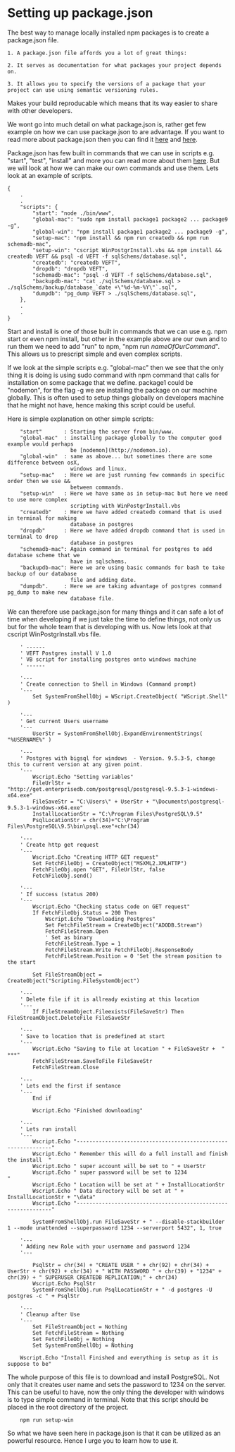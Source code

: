 # Setting up package.json
The best way to manage locally installed npm packages is to create a package.json file.
	
	1. A package.json file affords you a lot of great things:

	2. It serves as documentation for what packages your project depends on.

	3. It allows you to specify the versions of a package that your project can use using semantic versioning rules.

Makes your build reproducable which means that its way easier to share with other developers.

We wont go into much detail on what package.json is, rather get few example on how we can use package.json to are advantage. If you want to read more about package.json then you can find it [here](https://docs.npmjs.com/files/package.json) and [here](https://docs.nodejitsu.com/articles/getting-started/npm/what-is-the-file-package-json/).


Package.json has few built in commands that we can use in scripts e.g. "start", "test", "install" and more you can read more about them [here](https://docs.npmjs.com/misc/scripts). But we will look at how we can make our own commands and use them.  Lets look at an example of scripts.
```
{
	.
	.
	"scripts": {
    	"start": "node ./bin/www",
    	"global-mac": "sudo npm install package1 package2 ... package9 -g",
    	"global-win": "npm install package1 package2 ... package9 -g",
    	"setup-mac": "npm install && npm run createdb && npm run schemadb-mac",
    	"setup-win": "cscript WinPostgrInstall.vbs && npm install && createdb VEFT && psql -d VEFT -f sqlSchems/database.sql",
    	"createdb": "createdb VEFT",
    	"dropdb": "dropdb VEFT",
    	"schemadb-mac": "psql -d VEFT -f sqlSchems/database.sql",
    	"backupdb-mac": "cat ./sqlSchems/database.sql > ./sqlSchems/backup/database_`date +\"%d-%m-%Y\"`.sql",
    	"dumpdb": "pg_dump VEFT > ./sqlSchems/database.sql",
  	},
  	.
  	.
}
```


Start and install is one of those built in commands that we can use e.g. npm start or even npm install, but other in the example above are our own and to run them we need to add "run" to npm, "npm run *nameOfOurCommand*". This allows us to prescript simple and even complex scripts. 

If we look at the simple scripts e.g. "global-mac" then we see that the only thing it is doing is using sudo command with npm command that calls for installation on some package that we define. package1 could be "nodemon", for the flag -g we are installing the package on our machine globally. This is often used to setup things globally on developers machine that he might not have, hence making this script could be useful. 

Here is simple explanation on other simple scripts:
```
	"start"	 	  : Starting the server from bin/www.
    "global-mac"  : installing package globally to the computer good example would perhaps 
    				be [nodemon](http://nodemon.io).
    "global-win"  : same as above... but sometimes there are some difference between osX, 
    				windows and linux. 
	"setup-mac"   : Here we are just running few commands in specific order then we use && 
					between commands.
	"setup-win"   : Here we have same as in setup-mac but here we need to use more complex 
					scripting with WinPostgrInstall.vbs
	"createdb"    : Here we have added createdb command that is used in terminal for making 
					database in postgres
	"dropdb" 	  : Here we have added dropdb command that is used in terminal to drop 
					database in postgres
	"schemadb-mac": Again command in terminal for postgres to add database scheme that we 
					have in sqlschems. 
	"backupdb-mac": Here we are using basic commands for bash to take backup of our database 
					file and adding date.
	"dumpdb".     : Here we are taking advantage of postgres command pg_dump to make new 
					database file. 
```

We can therefore use package.json for many things and it can safe a lot of time when developing if we just take the time to define things, not only us but for the whole team that is developing with us. Now lets look at that cscript WinPostgrInstall.vbs file.


```
	' ------
	' VEFT Postgres install V 1.0
	' VB script for installing postgres onto windows machine
	' ------

	'---
	' Create connection to Shell in Windows (Command prompt)
	'---
		Set SystemFromShellObj = WScript.CreateObject( "WScript.Shell" )

	'---
	' Get current Users username
	'---
		UserStr = SystemFromShellObj.ExpandEnvironmentStrings( "%USERNAME%" )

	'---
	' Postgres with bigsql for windows  - Version. 9.5.3-5, change this to current version at any given point. 
	'---
		Wscript.Echo "Setting variables"
		FileUrlStr = "http://get.enterprisedb.com/postgresql/postgresql-9.5.3-1-windows-x64.exe"
		FileSaveStr = "C:\Users\" + UserStr + "\Documents\postgresql-9.5.3-1-windows-x64.exe"
		InstallLocationStr = "C:\Program Files\PostgreSQL\9.5"
		PsqlLocationStr = chr(34)+"C:\Program Files\PostgreSQL\9.5\bin\psql.exe"+chr(34)

	'---
	' Create http get request
	'---
		Wscript.Echo "Creating HTTP GET request"
		Set FetchFileObj = CreateObject("MSXML2.XMLHTTP")
		FetchFileObj.open "GET", FileUrlStr, false
		FetchFileObj.send()

	'---
	' If success (status 200)
	'---
		Wscript.Echo "Checking status code on GET request"
		If FetchFileObj.Status = 200 Then
			Wscript.Echo "Downloading Postgres"
			Set FetchFileStream = CreateObject("ADODB.Stream")
			FetchFileStream.Open
			' Set as binary
			FetchFileStream.Type = 1 
			FetchFileStream.Write FetchFileObj.ResponseBody
			FetchFileStream.Position = 0 'Set the stream position to the start

		Set FileStreamObject = CreateObject("Scripting.FileSystemObject")

	'---
	' Delete file if it is allready existing at this location
	'---
		If FileStreamObject.Fileexists(FileSaveStr) Then FileStreamObject.DeleteFile FileSaveStr

	'---
	' Save to location that is predefined at start
	'---
		Wscript.Echo "Saving to file at location " + FileSaveStr +  " ***"
		FetchFileStream.SaveToFile FileSaveStr
		FetchFileStream.Close

	'---
	' Lets end the first if sentance
	'---
		End if
		
		Wscript.Echo "Finished downloading"

	'---
	' Lets run install
	'---
		Wscript.Echo "--------------------------------------------------------------"
		Wscript.Echo " Remember this will do a full install and finish the install  "
		Wscript.Echo " super account will be set to " + UserStr
		Wscript.Echo " super password will be set to 1234                           "
		Wscript.Echo " Location will be set at " + InstallLocationStr
		Wscript.Echo " Data directory will be set at " + InstallLocationStr + "\data"
		Wscript.Echo "--------------------------------------------------------------"

		SystemFromShellObj.run FileSaveStr + " --disable-stackbuilder 1 --mode unattended --superpassword 1234 --serverport 5432", 1, true

	'---
	' Adding new Role with your username and password 1234
	'---

		PsqlStr = chr(34) + "CREATE USER " + chr(92) + chr(34) + UserStr + chr(92) + chr(34) + " WITH PASSWORD " + chr(39) + "1234" + chr(39) + " SUPERUSER CREATEDB REPLICATION;" + chr(34)
		Wscript.Echo PsqlStr
		SystemFromShellObj.run PsqlLocationStr + " -d postgres -U postgres -c " + PsqlStr

	'---
	' Cleanup after Use
	'---
		Set FileStreamObject = Nothing
		Set FetchFileStream = Nothing
		Set FetchFileObj = Nothing
		Set SystemFromShellObj = Nothing

	Wscript.Echo "Install Finished and everything is setup as it is suppose to be"
```

The whole purpose of this file is to download and install PostgreSQL. Not only that it creates user name and sets the password to 1234 on the server. This can be useful to have, now the only thing the developer with windows is to type simple command in terminal.  Note that this script should be placed in the root directory of the project. 

```
	npm run setup-win
```

So what we have seen here in package.json is that it can be utilized as an powerful resource. Hence I urge you to learn how to use it. 